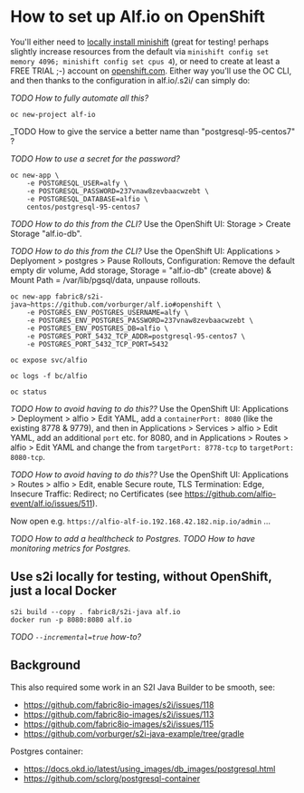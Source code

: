 # How to set up Alf.io on OpenShift

You'll either need to [locally install minishift](https://docs.openshift.org/latest/minishift/index.html) 
(great for testing! perhaps slightly increase resources from the default via `minishift config set memory 4096; minishift config set cpus 4`),
or need to create at least a FREE TRIAL ;-) account on [openshift.com](https://www.openshift.com).
Either way you'll use the OC CLI, and then thanks to the configuration in alf.io/.s2i/ can simply do:

_TODO How to fully automate all this?_

    oc new-project alf-io

_TODO How to give the service a better name than "postgresql-95-centos7" ?

_TODO How to use a secret for the password?_

    oc new-app \
        -e POSTGRESQL_USER=alfy \
        -e POSTGRESQL_PASSWORD=237vnaw8zevbaacwzebt \
        -e POSTGRESQL_DATABASE=alfio \
        centos/postgresql-95-centos7

_TODO How to do this from the CLI?_ Use the OpenShift UI: Storage > Create Storage "alf.io-db".

_TODO How to do this from the CLI?_ Use the OpenShift UI: Applications > Deplyoment > postgres > Pause Rollouts,
Configuration: Remove the default empty dir volume,  Add storage, Storage = "alf.io-db" (create above) & Mount Path = /var/lib/pgsql/data,
unpause rollouts.

    oc new-app fabric8/s2i-java~https://github.com/vorburger/alf.io#openshift \
        -e POSTGRES_ENV_POSTGRES_USERNAME=alfy \
        -e POSTGRES_ENV_POSTGRES_PASSWORD=237vnaw8zevbaacwzebt \
        -e POSTGRES_ENV_POSTGRES_DB=alfio \
        -e POSTGRES_PORT_5432_TCP_ADDR=postgresql-95-centos7 \
        -e POSTGRES_PORT_5432_TCP_PORT=5432

    oc expose svc/alfio

    oc logs -f bc/alfio

    oc status

_TODO How to avoid having to do this??_ Use the OpenShift UI: Applications > Deployment > alfio > Edit YAML,
add a `containerPort: 8080` (like the existing 8778 & 9779), and then in Applications > Services > alfio > Edit YAML,
add an additional `port` etc. for 8080, and in Applications > Routes > alfio > Edit YAML
and change the from `targetPort: 8778-tcp` to `targetPort: 8080-tcp`.

_TODO How to avoid having to do this??_ Use the OpenShift UI: Applications > Routes > alfio > Edit,
enable Secure route, TLS Termination: Edge, Insecure Traffic: Redirect; no Certificates
(see https://github.com/alfio-event/alf.io/issues/511).

Now open e.g. `https://alfio-alf-io.192.168.42.182.nip.io/admin` ...

_TODO How to add a healthcheck to Postgres._
_TODO How to have monitoring metrics for Postgres._


## Use s2i locally for testing, without OpenShift, just a local Docker

    s2i build --copy . fabric8/s2i-java alf.io
    docker run -p 8080:8080 alf.io

_TODO `--incremental=true` how-to?_



## Background

This also required some work in an S2I Java Builder to be smooth, see:

* https://github.com/fabric8io-images/s2i/issues/118
* https://github.com/fabric8io-images/s2i/issues/113
* https://github.com/fabric8io-images/s2i/issues/115
* https://github.com/vorburger/s2i-java-example/tree/gradle

Postgres container:

* https://docs.okd.io/latest/using_images/db_images/postgresql.html
* https://github.com/sclorg/postgresql-container

